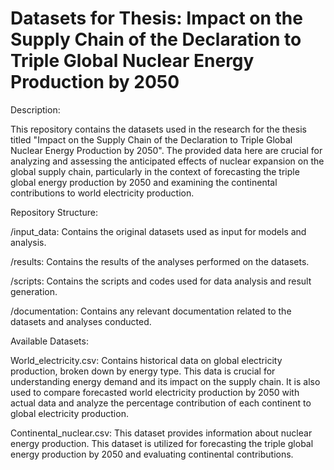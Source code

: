 # Datasets for Thesis: Impact on the Supply Chain of the Declaration to Triple Global Nuclear Energy Production by 2050

Description:

This repository contains the datasets used in the research for the thesis titled "Impact on the Supply Chain of the Declaration to Triple Global Nuclear Energy Production by 2050". The provided data here are crucial for analyzing and assessing the anticipated effects of nuclear expansion on the global supply chain, particularly in the context of forecasting the triple global energy production by 2050 and examining the continental contributions to world electricity production.

Repository Structure:

/input_data: Contains the original datasets used as input for models and analysis.

/results: Contains the results of the analyses performed on the datasets.

/scripts: Contains the scripts and codes used for data analysis and result generation.

/documentation: Contains any relevant documentation related to the datasets and analyses conducted.

Available Datasets:

World_electricity.csv: Contains historical data on global electricity production, broken down by energy type. This data is crucial for understanding energy demand and its impact on the supply chain. It is also used to compare forecasted world electricity production by 2050 with actual data and analyze the percentage contribution of each continent to global electricity production.

Continental_nuclear.csv: This dataset provides information about nuclear energy production. This dataset is utilized for forecasting the triple global energy production by 2050 and evaluating continental contributions.

